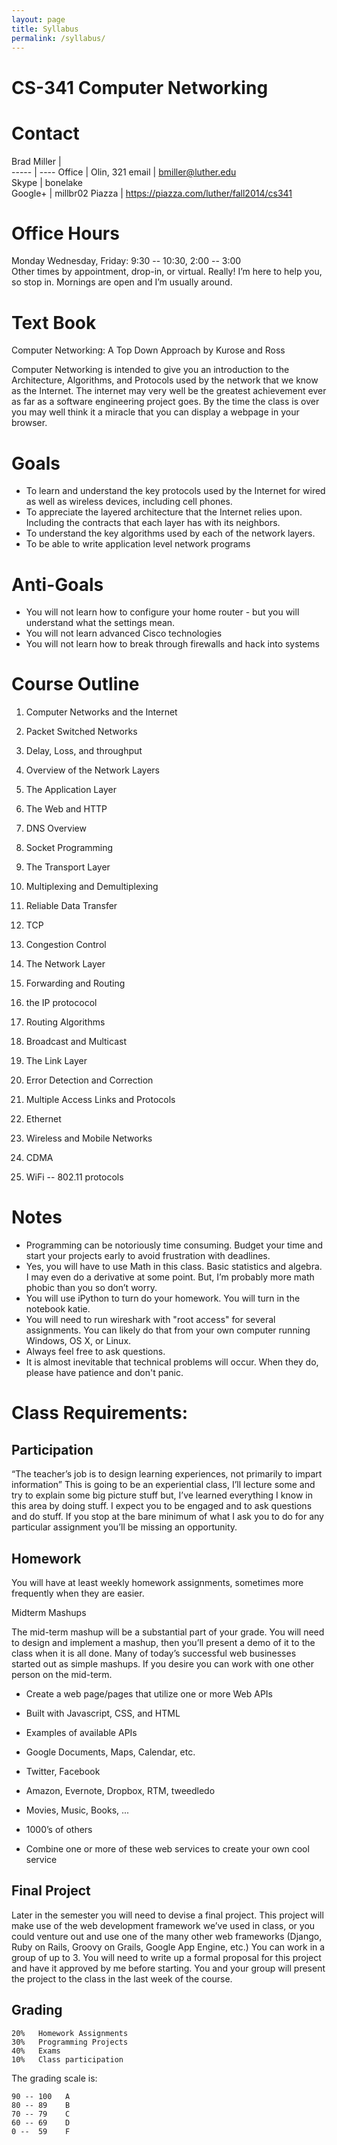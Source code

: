```yaml
---
layout: page
title: Syllabus
permalink: /syllabus/
---
```


CS-341 Computer Networking
==========================

Contact
=======

Brad Miller  |    
----- | ----
Office | Olin, 321
email | bmiller@luther.edu\
Skype | bonelake\
Google+ | millbr02
Piazza | https://piazza.com/luther/fall2014/cs341

Office Hours
============

Monday Wednesday, Friday: 9:30 -- 10:30, 2:00 -- 3:00 <br>
Other times by appointment, drop-in, or virtual. Really! I’m here to
help you, so stop in. Mornings are open and I’m usually around.

Text Book
=========

Computer Networking: A Top Down Approach by Kurose and Ross

Computer Networking is intended to give you an introduction to the Architecture, Algorithms, 
and Protocols used by the network that we know as the Internet. The internet may very well be 
the greatest achievement ever as far as a software engineering project goes. By the time the 
class is over you may well think it a miracle that you can display a webpage in your browser.

Goals
=====

-  To learn and understand the key protocols used by the Internet for wired as well as wireless devices, including cell phones.
-  To appreciate the layered architecture that the Internet relies upon. Including the contracts that each layer has with its neighbors.
-  To understand the key algorithms used by each of the network layers.
-  To be able to write application level network programs

Anti-Goals
==========

- You will not learn how to configure your home router - but you will understand what the settings mean.
- You will not learn advanced Cisco technologies
- You will not learn how to break through firewalls and hack into systems

Course Outline
==============

1.  Computer Networks and the Internet

  1. Packet Switched Networks
  1. Delay, Loss, and throughput
  1. Overview of the Network Layers

2.  The Application Layer

  1. The Web and HTTP
  1. DNS Overview
  1. Socket Programming
  

3.  The Transport Layer

  1. Multiplexing and Demultiplexing
  1. Reliable Data Transfer
  1. TCP
  1. Congestion Control

4.  The Network Layer

  1. Forwarding and Routing
  1. the IP protococol
  1. Routing Algorithms
  1. Broadcast and Multicast
  
5.  The Link Layer

  1. Error Detection and Correction
  1. Multiple Access Links and Protocols
  1. Ethernet

6.  Wireless and Mobile Networks

  1. CDMA
  1. WiFi -- 802.11 protocols


Notes
=====

-  Programming can be notoriously time consuming. Budget your time and start your projects 
early to avoid frustration with deadlines.
-  Yes, you will have to use Math in this class. Basic statistics and algebra. I may even do a 
derivative at some point. But, I’m probably more math phobic than you so don’t worry.
- You will use iPython to turn do your homework. You will turn in the notebook katie.
- You will need to run wireshark with "root access" for several assignments.  You can likely do that from your own computer running Windows, OS X, or Linux. 
- Always feel free to ask questions.
- It is almost inevitable that technical problems will occur. When they do, please have 
patience and don't panic.

Class Requirements: 
===================

Participation
-------------

“The teacher’s job is to design learning experiences, not primarily to
impart information” This is going to be an experiential class, I’ll
lecture some and try to explain some big picture stuff but, I’ve learned
everything I know in this area by doing stuff. I expect you to be
engaged and to ask questions and do stuff. If you stop at the bare
minimum of what I ask you to do for any particular assignment you’ll be
missing an opportunity.

Homework
--------

You will have at least weekly homework assignments, sometimes more
frequently when they are easier.

Midterm Mashups

The mid-term mashup will be a substantial part of your grade. You will
need to design and implement a mashup, then you’ll present a demo of it
to the class when it is all done. Many of today’s successful web
businesses started out as simple mashups. If you desire you can work
with one other person on the mid-term.

-   Create a web page/pages that utilize one or more Web APIs

-   Built with Javascript, CSS, and HTML

-   Examples of available APIs

-   Google Documents, Maps, Calendar, etc.

-   Twitter, Facebook

-   Amazon, Evernote, Dropbox, RTM, tweedledo

-   Movies, Music, Books, ...

-   1000’s of others

-   Combine one or more of these web services to create your own cool
    service

Final Project
-------------

Later in the semester you will need to devise a final project. This
project will make use of the web development framework we’ve used in
class, or you could venture out and use one of the many other web
frameworks (Django, Ruby on Rails, Groovy on Grails, Google App Engine,
etc.) You can work in a group of up to 3. You will need to write up a
formal proposal for this project and have it approved by me before
starting. You and your group will present the project to the class in
the last week of the course.

Grading
-------

    20%   Homework Assignments
    30%   Programming Projects
    40%   Exams
    10%   Class participation

The grading scale is:

    90 -- 100   A
    80 -- 89    B
    70 -- 79    C
    60 -- 69    D
    0 --  59    F
